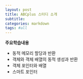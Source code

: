 ```yaml
---
layout: post
title: ABCplus 스터디 소개
subtitle:
categories: markdown
tags: #all
---
```

**주요학습내용**
- 동적 메모리 할당과 반환
- 객체와 객체 배열의 동적 생성과 반환
- 객체 포인터와 배열
- 스마트 포인터  



